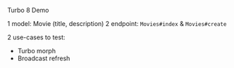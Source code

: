 Turbo 8 Demo

1 model: Movie (title, description)
2 endpoint: `Movies#index` & `Movies#create`

2 use-cases to test:
- Turbo morph
- Broadcast refresh

